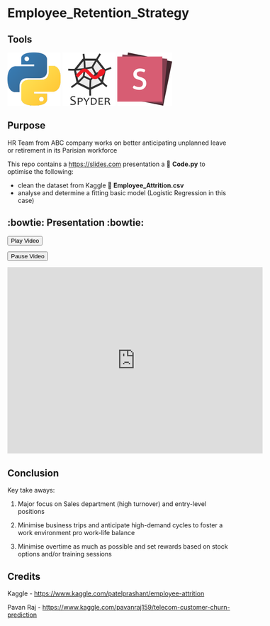 # Employee_Retention_Strategy

## Tools

![](/Media/P_logo.png)
![](/Media/Spyder_logo.png)
![](/Media/slide_com.png)

## Purpose

HR Team from ABC company works on better anticipating unplanned leave or retirement in its Parisian workforce

This repo contains a https://slides.com presentation a :file_folder: **Code.py** to optimise the following:

- clean the dataset from Kaggle
        :file_folder: **Employee_Attrition.csv**
- analyse and determine a fitting basic model (Logistic Regression in this case)

## :bowtie: Presentation :bowtie:

<p>
<button class="bcls-button" onclick="playVideo()">Play Video</button>

<button class="bcls-button" onclick="pauseVideo()">Pause Video</button>
</p>

<iframe src="https://slides.com/alexislacabane/deck-71f64a/embed" width="576" height="420" scrolling="no" frameborder="0" webkitallowfullscreen mozallowfullscreen allowfullscreen></iframe>

## Conclusion
Key take aways: 

1. Major focus on Sales department (high turnover) and entry-level positions

2. Minimise business trips and anticipate high-demand cycles to foster a work environment pro work-life balance

3. Minimise overtime as much as possible and set rewards based on stock options and/or training sessions

## Credits

Kaggle - https://www.kaggle.com/patelprashant/employee-attrition 

Pavan Raj - https://www.kaggle.com/pavanraj159/telecom-customer-churn-prediction
